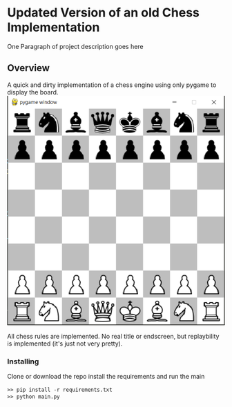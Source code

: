 # Updated Version of an old Chess Implementation

One Paragraph of project description goes here

## Overview

A quick and dirty implementation of a chess engine using only pygame to display the board.
![Screenshot](Images/example.png)

All chess rules are implemented.
No real title or endscreen, but replaybility is implemented (it's just not very pretty).


### Installing

Clone or download the repo install the requirements and run the main

```
>> pip install -r requirements.txt
>> python main.py
```


